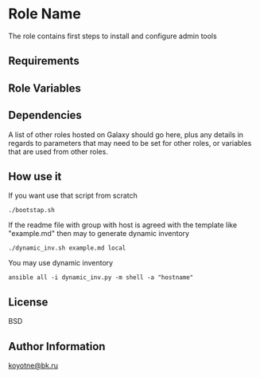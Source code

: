 Role Name
=========

The role contains first steps to install and configure admin tools

Requirements
------------


Role Variables
--------------


Dependencies
------------

A list of other roles hosted on Galaxy should go here, plus any details in regards to parameters that may need to be set for other roles, or variables that are used from other roles.

How use it
----------
If you want use that script from scratch

```./bootstap.sh ```


If the readme file with group with host is agreed with the template like "example.md" then may to generate dynamic inventory

```./dynamic_inv.sh example.md local```

You may use dynamic inventory

```ansible all -i dynamic_inv.py -m shell -a "hostname" ```

License
-------

BSD

Author Information
------------------

koyotne@bk.ru



